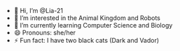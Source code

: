 - 👋 Hi, I’m @Lia-21
- 👀 I’m interested in the Animal Kingdom and Robots
- 🌱 I’m currently learning Computer Science and Biology
- 😄 Pronouns: she/her
- ⚡ Fun fact: I have two black cats (Dark and Vador)

<!---
Lia-21/Lia-21 is a ✨ special ✨ repository because its `README.md` (this file) appears on your GitHub profile.
You can click the Preview link to take a look at your changes.
--->

